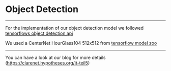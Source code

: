 # Object Detection
----
For the implementation of our object detection model we followed [tensorflows object detection api](https://tensorflow-object-detection-api-tutorial.readthedocs.io/en/latest/)

We used a CenterNet HourGlass104 512x512 from [tensorflow model zoo](https://github.com/tensorflow/models/blob/master/research/object_detection/g3doc/tf2_detection_zoo.md)

----

You can have a look at our blog for more details (https://clarenet.hypotheses.org/it-teil5) 

